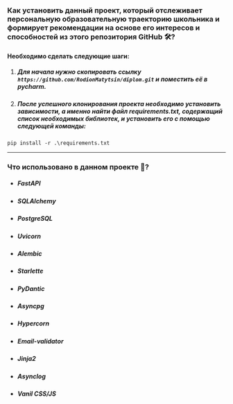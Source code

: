 ### Как установить данный проект, который отслеживает персональную образовательную траекторию школьника и формирует рекомендации на основе его интересов и способностей из этого репозитория GitHub 🛠?
#### Необходимо сделать следующие шаги:
1. ##### Для начала нужно скопировать ссылку ```https://github.com/RodionMatytsin/diplom.git``` и поместить её в pycharm.
2. ##### После успешного клонирования проекта необходимо установить зависимости, а именно найти файл requirements.txt, содержащий список необходимых библиотек, и установить его с помощью следующей команды:
```
pip install -r .\requirements.txt
```
___
### Что использовано в данном проекте 📝?
* ##### FastAPI
* ##### SQLAlchemy
* ##### PostgreSQL
* ##### Uvicorn
* ##### Alembic
* ##### Starlette
* ##### PyDantic
* ##### Asyncpg
* ##### Hypercorn
* ##### Email-validator
* ##### Jinja2
* ##### Asynclog
* ##### Vanil CSS/JS
